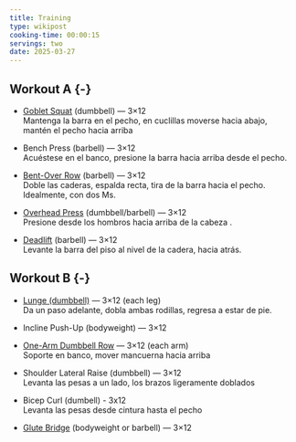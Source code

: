 ```yaml
---
title: Training
type: wikipost
cooking-time: 00:00:15
servings: two 
date: 2025-03-27
---
```


## Workout A {-}

- [Goblet Squat](https://www.youtube.com/shorts/lRYBbchqxtI) (dumbbell) — 3×12  
Mantenga la barra en el pecho, en cuclillas moverse hacia abajo, mantén el pecho hacia arriba

- Bench Press (barbell) — 3×12  
Acuéstese en el banco, presione la barra hacia arriba desde el pecho.

- [Bent-Over Row](https://www.youtube.com/shorts/IOOLhrkN_NI) (barbell) — 3×12  
Doble las caderas, espalda recta, tira de la barra hacia el pecho.  Idealmente, con dos Ms. 

- [Overhead Press](https://www.youtube.com/shorts/zoN5EH50Dro) (dumbbell/barbell) — 3×12  
Presione desde los hombros hacia arriba de la cabeza .

- [Deadlift](https://www.youtube.com/shorts/ZaTM37cfiDs) (barbell) — 3×12  
Levante la barra del piso al nivel de la cadera, hacia atrás.

## Workout B {-}

- [Lunge (dumbbell)](https://www.youtube.com/watch?v=9gglI77Kzq8) — 3×12 (each leg)  
Da un paso adelante, dobla ambas rodillas, regresa a estar de pie.

- Incline Push-Up (bodyweight) — 3×12  

- [One-Arm Dumbbell Row](https://www.youtube.com/shorts/aFtWSOruuhs) — 3×12 (each arm)  
Soporte en banco, mover mancuerna hacia arriba 

- Shoulder Lateral Raise (dumbbell) — 3×12  
Levanta las pesas a un lado, los brazos ligeramente doblados

- Bicep Curl (dumbell) - 3x12  
Levanta las pesas desde cintura hasta el pecho

- [Glute Bridge](https://www.youtube.com/watch?v=WtilA9IJX1c) (bodyweight or barbell) — 3×12  



